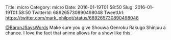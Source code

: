 Title: micro
Category: micro
Date: 2016-01-19T01:58:50
Slug: 2016-01-19T01:58:50
TwitterId: 689265730890498048
TweetUrl: https://twitter.com/mark_philpot/status/689265730890498048

[@BaronJSaysWords](https://twitter.com/BaronJSaysWords) Make sure you give Shouwa Genroku Rakugo Shinjuu a chance. I love the fact that anime allows for a show like this.